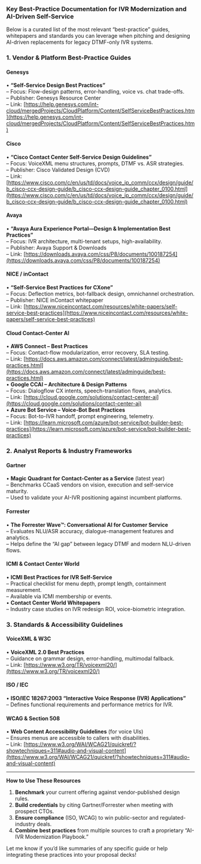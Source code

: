 ### Key Best-Practice Documentation for IVR Modernization and AI-Driven Self-Service

Below is a curated list of the most relevant “best-practice” guides, whitepapers and standards you can leverage when pitching and designing AI-driven replacements for legacy DTMF-only IVR systems.

### 1. Vendor & Platform Best-Practice Guides

#### Genesys

• **“Self-Service Design Best Practices”**  
– Focus: Flow-design patterns, error-handling, voice vs. chat trade-offs.  
– Publisher: Genesys Resource Center  
– Link: [https://help.genesys.com/int-cloud/mergedProjects/CloudPlatform/Content/SelfServiceBestPractices.htm](https://help.genesys.com/int-cloud/mergedProjects/CloudPlatform/Content/SelfServiceBestPractices.htm)

#### Cisco

• **“Cisco Contact Center Self-Service Design Guidelines”**  
– Focus: VoiceXML menu structures, prompts, DTMF vs. ASR strategies.  
– Publisher: Cisco Validated Design (CVD)  
– Link: [https://www.cisco.com/c/en/us/td/docs/voice_ip_comm/ccx/design/guide/b_cisco-ccx-design-guide/b_cisco-ccx-design-guide_chapter_0100.html](https://www.cisco.com/c/en/us/td/docs/voice_ip_comm/ccx/design/guide/b_cisco-ccx-design-guide/b_cisco-ccx-design-guide_chapter_0100.html)

#### Avaya

• **“Avaya Aura Experience Portal—Design & Implementation Best Practices”**  
– Focus: IVR architecture, multi-tenant setups, high-availability.  
– Publisher: Avaya Support & Downloads  
– Link: [https://downloads.avaya.com/css/P8/documents/100187254](https://downloads.avaya.com/css/P8/documents/100187254)

#### NICE / inContact

• **“Self-Service Best Practices for CXone”**  
– Focus: Deflection metrics, bot-fallback design, omnichannel orchestration.  
– Publisher: NICE inContact whitepaper  
– Link: [https://www.niceincontact.com/resources/white-papers/self-service-best-practices](https://www.niceincontact.com/resources/white-papers/self-service-best-practices)

#### Cloud Contact-Center AI

• **AWS Connect – Best Practices**  
– Focus: Contact-flow modularization, error recovery, SLA testing.  
– Link: [https://docs.aws.amazon.com/connect/latest/adminguide/best-practices.html](https://docs.aws.amazon.com/connect/latest/adminguide/best-practices.html)  
• **Google CCAI – Architecture & Design Patterns**  
– Focus: Dialogflow CX intents, speech-translation flows, analytics.  
– Link: [https://cloud.google.com/solutions/contact-center-ai](https://cloud.google.com/solutions/contact-center-ai)  
• **Azure Bot Service – Voice-Bot Best Practices**  
– Focus: Bot-to-IVR handoff, prompt engineering, telemetry.  
– Link: [https://learn.microsoft.com/azure/bot-service/bot-builder-best-practices](https://learn.microsoft.com/azure/bot-service/bot-builder-best-practices)

### 2. Analyst Reports & Industry Frameworks

#### Gartner

• **Magic Quadrant for Contact-Center as a Service** (latest year)  
– Benchmarks CCaaS vendors on vision, execution and self-service maturity.  
– Used to validate your AI-IVR positioning against incumbent platforms.

#### Forrester

• **The Forrester Wave™: Conversational AI for Customer Service**  
– Evaluates NLU/ASR accuracy, dialogue-management features and analytics.  
– Helps define the “AI gap” between legacy DTMF and modern NLU-driven flows.

#### ICMI & Contact Center World

• **ICMI Best Practices for IVR Self-Service**  
– Practical checklist for menu depth, prompt length, containment measurement.  
– Available via ICMI membership or events.  
• **Contact Center World Whitepapers**  
– Industry case studies on IVR redesign ROI, voice-biometric integration.

### 3. Standards & Accessibility Guidelines

#### VoiceXML & W3C

• **VoiceXML 2.0 Best Practices**  
– Guidance on grammar design, error-handling, multimodal fallback.  
– Link: [https://www.w3.org/TR/voicexml20/](https://www.w3.org/TR/voicexml20/)

#### ISO / IEC

• **ISO/IEC 18267:2003 “Interactive Voice Response (IVR) Applications”**  
– Defines functional requirements and performance metrics for IVR.

#### WCAG & Section 508

• **Web Content Accessibility Guidelines** (for voice UIs)  
– Ensures menus are accessible to callers with disabilities.  
– Link: [https://www.w3.org/WAI/WCAG21/quickref/?showtechniques=311#audio-and-visual-content](https://www.w3.org/WAI/WCAG21/quickref/?showtechniques=311#audio-and-visual-content)

---

**How to Use These Resources**

1. **Benchmark** your current offering against vendor-published design rules.
2. **Build credentials** by citing Gartner/Forrester when meeting with prospect CTOs.
3. **Ensure compliance** (ISO, WCAG) to win public-sector and regulated-industry deals.
4. **Combine best practices** from multiple sources to craft a proprietary “AI-IVR Modernization Playbook.”

Let me know if you’d like summaries of any specific guide or help integrating these practices into your proposal decks!